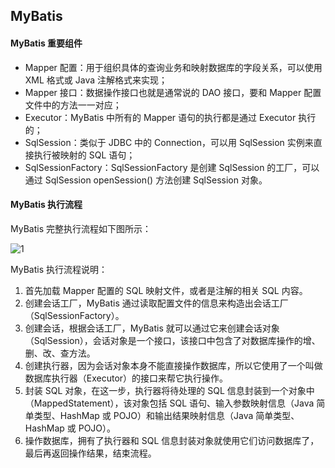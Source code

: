 ## MyBatis

#### MyBatis 重要组件

- Mapper 配置：用于组织具体的查询业务和映射数据库的字段关系，可以使用 XML 格式或 Java 注解格式来实现；
- Mapper 接口：数据操作接口也就是通常说的 DAO 接口，要和 Mapper 配置文件中的方法一一对应；
- Executor：MyBatis 中所有的 Mapper 语句的执行都是通过 Executor 执行的；
- SqlSession：类似于 JDBC 中的 Connection，可以用 SqlSession 实例来直接执行被映射的 SQL 语句；
- SqlSessionFactory：SqlSessionFactory 是创建 SqlSession 的工厂，可以通过 SqlSession openSession() 方法创建 SqlSession 对象。

#### MyBatis 执行流程

MyBatis 完整执行流程如下图所示：

![1](https://images.gitbook.cn/4070e4c0-da75-11e9-b7a4-5f21fd84c626)

MyBatis 执行流程说明：

1. 首先加载 Mapper 配置的 SQL 映射文件，或者是注解的相关 SQL 内容。
2. 创建会话工厂，MyBatis 通过读取配置文件的信息来构造出会话工厂（SqlSessionFactory）。
3. 创建会话，根据会话工厂，MyBatis 就可以通过它来创建会话对象（SqlSession），会话对象是一个接口，该接口中包含了对数据库操作的增、删、改、查方法。
4. 创建执行器，因为会话对象本身不能直接操作数据库，所以它使用了一个叫做数据库执行器（Executor）的接口来帮它执行操作。
5. 封装 SQL 对象，在这一步，执行器将待处理的 SQL 信息封装到一个对象中（MappedStatement），该对象包括 SQL 语句、输入参数映射信息（Java 简单类型、HashMap 或 POJO）和输出结果映射信息（Java 简单类型、HashMap 或 POJO）。
6. 操作数据库，拥有了执行器和 SQL 信息封装对象就使用它们访问数据库了，最后再返回操作结果，结束流程。

